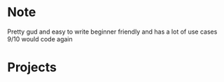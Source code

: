 # Note
Pretty gud and easy to write beginner friendly and has a lot of use cases 9/10 would code again

# Projects


